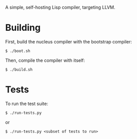 A simple, self-hosting Lisp compiler, targeting LLVM.

Building
========

First, build the nucleus compiler with the bootstrap compiler:

```
$ ./boot.sh
```

Then, compile the compiler with itself:

```
$ ./build.sh
```

Tests
=====

To run the test suite:

```
$ ./run-tests.py
```

or

```
$ ./run-tests.py <subset of tests to run>
```

